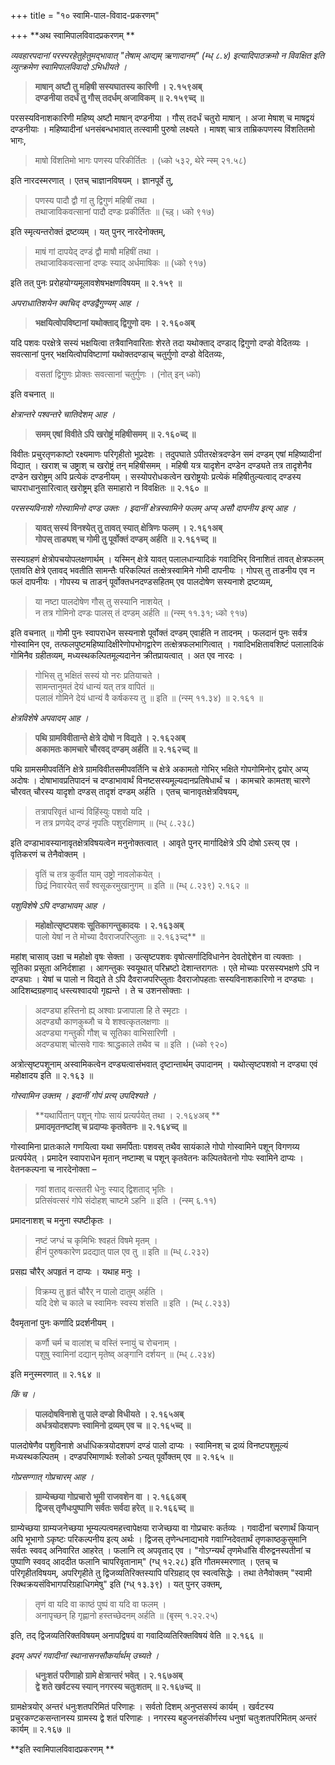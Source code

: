 +++
title = "१० स्वामि-पाल-विवाद-प्रकरणम्"

+++
**अथ स्वामिपालविवादप्रकरणम् **

_व्यवहारपदानां परस्परहेतुहेतुमद्भावात् "तेषाम् आद्यम् ऋणादानम्" (म्ध् ८.४) इत्यादिपाठक्रमो न विवक्षित इति व्युत्क्रमेण स्वामिपालविवादो ऽभिधीयते ।_

> **माषान् अष्टौ तु महिषी सस्यघातस्य कारिणी । २.१५९अब्**  
> **दण्डनीया तदर्धं तु गौस् तदर्धम् अजाविकम् ॥ २.१५९च्द् ॥**

परसस्यविनाशकारिणी महिष्य् अष्टौ माषान् दण्डनीया । गौस् तदर्धं चतुरो माषान् । अजा मेषाश् च माषद्वयं दण्डनीयाः । महिष्यादीनां धनसंबन्धभावात् तत्स्वामी पुरुषो लक्ष्यते । माषश् चात्र ताम्रिकपणस्य विंशतितमो भागः, 

> माषो विंशतिमो भागः पणस्य परिकीर्तितः । (ध्को ५३२, थेरे न्स्म् २१.५८)

इति नारदस्मरणात् । एतच् चाज्ञानविषयम् । ज्ञानपूर्वे तु, 

> पणस्य पादौ द्वौ गां तु द्विगुणं महिषीं तथा ।   
> तथाजाविकवत्सानां पादौ दण्डः प्रकीर्तितः ॥ (च्ड़्। ध्को ९१७)

इति स्मृत्यन्तरोक्तं द्रष्टव्यम् । यत् पुनर् नारदेनोक्तम्,

> माषं गां दापयेद् दण्डं द्वौ माषौ महिषीं तथा ।   
> तथाजाविकवत्सानां दण्डः स्याद् अर्धमाषिकः ॥ (ध्को ९१७)

इति तत् पुनः प्ररोहयोग्यमूलावशेषभक्षणविषयम् ॥ २.१५९ ॥

_अपराधातिशयेन क्वचिद् दण्डद्वैगुण्यम् आह ।_

> **भक्षयित्वोपविष्टानां यथोक्ताद् द्विगुणो दमः । २.१६०अब्**

यदि पशवः परक्षेत्रे सस्यं भक्षयित्वा तत्रैवानिवारिताः शेरते तदा यथोक्ताद् दण्डाद् द्विगुणो दण्डो वेदितव्यः । सवत्सानां पुनर् भक्षयित्वोपविष्टाणां यथोक्तदण्डाच् चतुर्गुणो दण्डो वेदितव्यः,

> वसतां द्विगुणः प्रोक्तः सवत्सानां चतुर्गुणः । (नोत् इन् ध्को)

इति वचनात् ॥ 

_क्षेत्रान्तरे पश्वन्तरे चातिदेशम् आह ।_

> **समम् एषां विवीते ऽपि खरोष्ट्रं महिषीसमम् ॥ २.१६०च्द् ॥**

विवीतः प्रचुरतृणकाष्टो रक्ष्यमाणः परिगृहीतो भूप्रदेशः । तदुपघाते ऽपीतरक्षेत्रदण्डेन समं दण्डम् एषां महिष्यादीनां विद्यात् । खराश् च उष्ट्राश् च खरोष्ट्रं तन् महिषीसमम् । महिषी यत्र यादृशेन दण्डेन दण्ड्यते तत्र तादृशेनैव दण्डेन खरोष्ट्रम् अपि प्रत्येकं दण्डनीयम् । सस्योपरोधकत्वेन खरोष्ट्रयोः प्रत्येकं महिषीतुल्यत्वाद् दण्डस्य चापराधानुसारित्वात् खरोष्ट्रम् इति समाहारो न विवक्षितः ॥ २.१६० ॥ 

_परसस्यविनाशे गोस्वामिनो दण्ड उक्तः । इदानीं क्षेत्रस्वामिने फलम् अप्य् असौ दापनीय इत्य् आह ।_

> **यावत् सस्यं विनश्येत् तु तावत् स्यात् क्षेत्रिणः फलम् । २.१६१अब्**  
> **गोपस् ताड्यश् च गोमी तु पूर्वोक्तं दण्डम् अर्हति ॥ २.१६१च्द् ॥**

सस्यग्रहणं क्षेत्रोपचयोपलक्षणार्थम् । यस्मिन् क्षेत्रे यावत् पलालधान्यादिकं गवादिभिर् विनाशितं तावत् क्षेत्रफलम् एतावति क्षेत्रे एतावद् भवतीति सामन्तैः परिकल्पितं तत्क्षेत्रस्वामिने गोमी दापनीयः । गोपस् तु ताडनीय एव न फलं दापनीयः । गोपस्य च ताडन्ं पूर्वोक्तधनदण्डसहितम् एव पालदोषेण सस्यनाशे द्रष्टव्यम्,

> या नष्टा पालदोषेण गौस् तु सस्यानि नाशयेत् ।   
> न तत्र गोमिनो दण्डः पालस् तं दण्डम् अर्हति ॥ (न्स्म् ११.३१; ध्को ९१७)

इति वचनात् ॥ गोमी पुनः स्वापराधेन सस्यनाशे पूर्वोक्तं दण्डम् एवार्हति न तादनम् । फलदानं पुनः सर्वत्र गोस्वामिन एव, तत्फलपुष्टमहिष्यादिक्षीरेणोपभोगद्वारेण तत्क्षेत्रफलभागित्वात् । गवादिभक्षितावशिष्टं पलालादिकं गोमिनैव ग्रहीतव्यम्, मध्यस्थकल्पितमूल्यदानेन क्रीतप्रायत्वात् । अत एव नारदः ।

> गोभिस् तु भक्षितं सस्यं यो नरः प्रतियाचते ।   
> सामन्तानुमतं देयं धान्यं यत् तत्र वापितं ॥   
> पलालं गोमिने देयं धान्यं वै कर्षकस्य तु ॥ इति ॥ (न्स्म् ११.३४) ॥ २.१६१ ॥

_क्षेत्रविशेषे अपवादम् आह ।_

> **पथि ग्रामविवीतान्ते क्षेत्रे दोषो न विद्यते । २.१६२अब्**  
> **अकामतः कामचारे चौरवद् दण्डम् अर्हति ॥ २.१६२च्द् ॥**

पथि ग्रामसमीपवर्तिनि क्षेत्रे ग्रामविवीतसमीपवर्तिनि च क्षेत्रे अकामतो गोभिर् भक्षिते गोपगोमिनोर् द्वयोर् अप्य् अदोषः । दोषाभावप्रतिपादनं च दण्डाभावार्थं विनष्टसस्यमूल्यदानप्रतिषेधार्थं च । कामचारे कामतश् चारणे चौरवत् चौरस्य यादृशो दण्डस् तादृशं दण्डम् अर्हति । एतच् चानावृतक्षेत्रविषयम्, 

> तत्रापरिवृतं धान्यं विहिंस्युः पशवो यदि ।   
> न तत्र प्रणयेद् दण्डं नृपतिः पशुरक्षिणाम् ॥ (म्ध् ८.२३८)

इति दण्डाभावस्यानावृतक्षेत्रविषयत्वेन मनुनोक्तत्वात् । आवृते पुनर् मार्गादिक्षेत्रे ऽपि दोषो ऽस्त्य् एव । वृतिकरणं च तेनैवोक्तम् । 

> वृतिं च तत्र कुर्वीत याम् उष्ट्रो नावलोकयेत् ।   
> छिद्रं निवारयेत् सर्वं श्वसूकरमुखानुगम् ॥ इति ॥ (म्ध् ८.२३९) २.१६२ ॥

_पशुविशेषे ऽपि दण्डाभावम् आह ।_

> **महोक्षोत्सृष्टपशवः सूतिकागन्तुकादयः । २.१६३अब्**  
> पालो येषां न ते मोच्या दैवराजपरिप्लुताः ॥ २.१६३च्द्** ॥ 

महांश् चासाव् उक्षा च महोक्षो वृषः सेक्ता । उत्सृष्टपशवः वृषोत्सर्गादिविधानेन देवतोद्देशेन वा त्यक्ताः । सूतिका प्रसूता अनिर्दशाहा । आगन्तुकः स्वयूथात् परिभ्रष्टो देशान्तरागतः । एते मोच्याः परसस्यभक्षणे ऽपि न दण्ड्याः । येषां च पालो न विद्यते ते ऽपि दैवराजपरिप्लुताः दैवराजोपहताः सस्यविनाशकारिणो न दण्ड्याः । आदिशब्दग्रहणाद् धस्त्यश्वादयो गृह्यन्ते । ते च उशनसोक्ताः ।

> अदण्ड्या हस्तिनो ह्य् अश्वाः प्रजापाला हि ते स्मृटाः ।   
> अदण्ड्यौ काणकुब्जौ च ये शश्वत्कृतलक्षणाः ॥   
> अदण्ड्या गन्तुकी गौश् च सूतिका वाभिसारिणी ।   
> अदण्ड्याश् चोत्सवे गावः श्राद्धकाले तथैव च ॥ इति । (ध्को ९२०)

अत्रोत्सृष्टपशूनाम् अस्वामिकत्वेन दण्ड्यत्वासंभवात् दृष्टान्तार्थम् उपादानम् । यथोत्सृष्टपशवो न दण्ड्या एवं महोक्षादय इति ॥ २.१६३ ॥

_गोस्वामिन उक्तम् । इदानीं गोपं प्रत्य् उपदिश्यते ।_

> **यथार्पितान् पशून् गोपः सायं प्रत्यर्पयेत् तथा । २.१६४अब् **  
> **प्रमादमृतनष्टांश् च प्रदाप्यः कृतवेतनः ॥ २.१६४च्द् ॥**

गोस्वामिना प्रातःकाले गणयित्वा यथा समर्पिताः पशवस् तथैव सायंकाले गोपो गोस्वामिने पशून् विगणय्य प्रत्यर्पयेत् । प्रमादेन स्वापराधेन मृतान् नष्टाम्श् च पशून् कृतवेतनः कल्पितवेतनो गोपः स्वामिने दाप्यः । वेतनकल्पना च नारदेनोक्ता – 

> गवां शताद् वत्सतरी धेनुः स्याद् द्विशताद् भृतिः ।   
> प्रतिसंवत्सरं गोपे संदोहश् चाष्टमे ऽहनि ॥ इति । (न्स्म् ६.११)

प्रमादनाशश् च मनुना स्पष्टीकृतः । 

> नष्टं जग्धं च कृमिभिः श्वहतं विषमे मृतम् ।   
> हीनं पुरुषकारेण प्रदद्यात् पाल एव तु ॥ इति ॥ (म्ध् ८.२३२)

प्रसह्य चौरैर् अपहृतं न दाप्यः । यथाह मनुः । 

> विक्रम्य तु हृतं चौरैर् न पालो दातुम् अर्हति ।   
> यदि देशे च काले च स्वामिनः स्वस्य शंसति ॥ इति । (म्ध् ८.२३३)

दैवमृतानां पुनः कर्णादि प्रदर्शनीयम् । 

> कर्णौ चर्म च वालांश् च वस्तिं स्नायुं च रोचनाम् ।   
> पशुषु स्वामिनां दद्यान् मृतेष्व् अङ्गानि दर्शयन् ॥ (म्ध् ८.२३४)

इति मनुस्मरणात् ॥ २.१६४ ॥ 

_किं च ।_

> **पालदोषविनाशे तु पाले दण्डो विधीयते । २.१६५अब्**  
> **अर्धत्रयोदशपणः स्वामिनो द्रव्यम् एव च ॥ २.१६५च्द् ॥** 

पालदोषेणैव पशुविनाशे अर्धाधिकत्रयोदशपणं दण्डं पालो दाप्यः । स्वामिनश् च द्रव्यं विनष्टपशुमूल्यं मध्यस्थकल्पितम् । दण्डपरिमाणार्थः श्लोको ऽन्यत् पूर्वोक्तम् एव ॥ २.१६५ ॥

_गोप्रसण्गात् गोप्रचारम् आह ।_

> **ग्राम्येच्छया गोप्रचारो भूमी राजवशेन वा । २.१६६अब्**  
> **द्विजस् तृणैधःपुष्पाणि सर्वतः सर्वदा हरेत् ॥ २.१६६च्द् ॥**

ग्राम्येच्छया ग्राम्यजनेच्छया भूम्यल्पत्वमहत्त्वापेक्षया राजेच्छया वा गोप्रचारः कर्तव्यः । गवादीनां चरणार्थं कियान् अपि भूभागो ऽकृष्टः परिकल्पनीय इत्य् अर्थः । द्विजस् तृणेन्धनाद्यभावे गवाग्निदेवतार्थं तृणकाष्ठकुसुमानि सर्वतः स्ववद् अनिवारित आहरेत् । फलानि त्व् अपवृताद् एव । "गोऽग्न्यर्थं तृणमेधांसि वीरुद्वनस्पतीनां च पुष्पाणि स्ववद् आददीत फलानि चापरिवृतानाम्" (ग्ध् १२.२८) इति गौतमस्मरणात् । एतच् च परिगृहीतविषयम्, अपरिगृहीते तु द्विजव्यतिरिक्तस्यापि परिग्रहाद् एव स्वत्वसिद्धेः । तथा तेनैवोक्तम् "स्वामी रिक्थक्रयसंविभागपरिग्रहाधिगमेषु" इति (ग्ध् १३.३९) । यत् पुनर् उक्तम्,

> तृणं वा यदि वा काष्ठं पुष्पं वा यदि वा फलम् ।   
> अनापृच्छन् हि गृह्णानो हस्तच्छेदनम् अर्हति ॥ (बृस्म् १.२२.२५)

इति, तद् द्विजव्यतिरिक्तविषयम् अनापद्विषयं वा गवादिव्यतिरिक्तविषयं वेति ॥ २.१६६ ॥

_इदम् अपरं गवादीनां स्थानासनसौकर्यार्थम् उच्यते ।_

> **धनुःशतं परीणाहो ग्रामे क्षेत्रान्तरं भवेत् । २.१६७अब्**  
> **द्वे शते खर्वटस्य स्यान् नगरस्य चतुःशतम् ॥ २.१६७च्द् ॥**

ग्रामक्षेत्रयोर् अन्तरं धनुःशतपरिमितं परिणाहः । सर्वतो दिशम् अनुप्तसस्यं कार्यम् । खर्वटस्य प्रचुरकण्टकसन्तानस्य ग्रामस्य द्वे शतं परिणाहः । नगरस्य बहुजनसंकीर्णस्य धनुषां चतुःशतपरिमितम् अन्तरं कार्यम् ॥ २.१६७ ॥ 

**इति स्वामिपालविवादप्रकरणम् **
